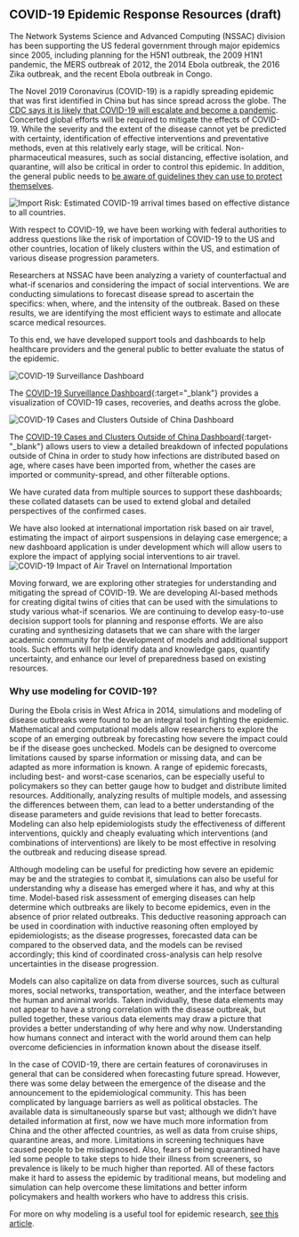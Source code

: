 ## COVID-19 Epidemic Response Resources (draft)
The Network Systems Science and Advanced Computing (NSSAC) division has been supporting the US federal government through major epidemics since 2005, including planning for the H5N1 outbreak, the 2009 H1N1 pandemic, the MERS outbreak of 2012, the 2014 Ebola outbreak, the 2016 Zika outbreak, and the recent Ebola outbreak in Congo. 

The Novel 2019 Coronavirus (COVID-19) is a rapidly spreading epidemic that was first identified in China but has since spread across the globe. The [CDC says it is likely that COVID-19 will escalate and become a pandemic](https://www.cdc.gov/coronavirus/2019-nCoV/summary.html). Concerted global efforts will be required to mitigate the effects of COVID-19.  While the severity and the extent of the disease cannot yet be predicted with certainty, identification of effective interventions and preventative methods, even at this relatively early stage, will be critical. Non-pharmaceutical measures, such as social distancing, effective isolation, and quarantine, will also be critical in order to control this epidemic.  In addition, the general public needs to [be aware of guidelines they can use to protect themselves](https://mehta-gaurav.github.io/draft/prevention).

![Import Risk: Estimated COVID-19 arrival times based on effective distance to all countries.](https://mehta-gaurav.github.io/draft/Import_Risk_Image2.png)

With respect to COVID-19, we have been working with federal authorities to address questions like the risk of importation of COVID-19 to the US and other countries, location of likely clusters within the US, and estimation of various disease progression parameters. 

Researchers at NSSAC have been analyzing a variety of counterfactual and what-if scenarios and considering the impact of social interventions. We are conducting simulations to forecast disease spread to ascertain the specifics: when, where, and the intensity of the outbreak. Based on these results, we are identifying the most efficient ways to estimate and allocate scarce medical resources. 

To this end, we have developed support tools and dashboards to help healthcare providers and the general public to better evaluate the status of the epidemic. 

![COVID-19 Surveillance Dashboard](https://mehta-gaurav.github.io/draft/Surveillance_Dashboard2.png)

The [COVID-19 Surveillance Dashboard](http://nssac.bii.virginia.edu/covid-19/dashboard/){:target="_blank"} provides a visualization of COVID-19 cases, recoveries, and deaths across the globe. 

![COVID-19 Cases and Clusters Outside of China Dashboard](https://mehta-gaurav.github.io/draft/Cases_And_Clusters2.png)

The [COVID-19 Cases and Clusters Outside of China Dashboard](http://nssac.bii.virginia.edu/covid-19/cluster-dashboard/){:target-"_blank"} allows users to view a detailed breakdown of infected populations outside of China in order to study how infections are distributed based on age, where cases have been imported from, whether the cases are imported or community-spread, and other filterable options.

We have curated data from multiple sources to support these dashboards; these collated datasets can be used to extend global and detailed perspectives of the confirmed cases.

We have also looked at international importation risk based on air travel, estimating the impact of airport suspensions in delaying case emergence; a new dashboard application is under development which will allow users to explore the impact of applying social interventions to air travel. 
![COVID-19 Impact of Air Travel on International Importation](https://mehta-gaurav.github.io/draft/Figure_From_Paper2.png)
 
Moving forward, we are exploring other strategies for understanding and mitigating the spread of COVID-19. We are developing AI-based methods for creating digital twins of cities that can be used with the simulations to study various what-if scenarios. We are continuing to develop easy-to-use decision support tools for planning and response efforts. We are also curating and synthesizing datasets that we can share with the larger academic community for the development of models and additional support tools. Such efforts will help identify data and knowledge gaps, quantify uncertainty, and enhance our level of preparedness based on existing resources. 

### Why use modeling for COVID-19?
During the Ebola crisis in West Africa in 2014, simulations and modeling of disease outbreaks were found to be an integral tool in fighting the epidemic.  Mathematical and computational models allow researchers to explore the scope of an emerging outbreak by forecasting how severe the impact could be if the disease goes unchecked. Models can be designed to overcome limitations caused by sparse information or missing data, and can be adapted as more information is known.  A range of epidemic forecasts, including best- and worst-case scenarios, can be especially useful to policymakers so they can better gauge how to budget and distribute limited resources.  Additionally, analyzing results of multiple models, and assessing the differences between them, can lead to a better understanding of the disease parameters and guide revisions that lead to better forecasts.  Modeling can also help epidemiologists study the effectiveness of different interventions, quickly and cheaply evaluating which interventions (and combinations of interventions) are likely to be most effective in resolving the outbreak and reducing disease spread.

Although modeling can be useful for predicting how severe an epidemic may be and the strategies to combat it, simulations can also be useful for understanding why a disease has emerged where it has, and why at this time.  Model-based risk assessment of emerging diseases can help determine which outbreaks are likely to become epidemics, even in the absence of prior related outbreaks.  This deductive reasoning approach can be used in coordination with inductive reasoning often employed by epidemiologists; as the disease progresses, forecasted data can be compared to the observed data, and the models can be revised accordingly; this kind of coordinated cross-analysis can help resolve uncertainties in the disease progression.

Models can also capitalize on data from diverse sources, such as cultural mores, social networks, transportation, weather, and the interface between the human and animal worlds.  Taken individually, these data elements may not appear to have a strong correlation with the disease outbreak, but pulled together, these various data elements may draw a picture that provides a better understanding of why here and why now.  Understanding how humans connect and interact with the world around them can help overcome deficiencies in information known about the disease itself.

In the case of COVID-19, there are certain features of coronaviruses in general that can be considered when forecasting future spread.  However, there was some delay between the emergence of the disease and the announcement to the epidemiological community.  This has been complicated by language barriers as well as political obstacles.  The available data is simultaneously sparse but vast; although we didn’t have detailed information at first, now we have much more information from China and the other affected countries, as well as data from cruise ships, quarantine areas, and more.  Limitations in screening techniques have caused people to be misdiagnosed.  Also, fears of being quarantined have led some people to take steps to hide their illness from screeners, so prevalence is likely to be much higher than reported.  All of these factors make it hard to assess the epidemic by traditional means, but modeling and simulation can help overcome these limitations and better inform policymakers and health workers who have to address this crisis.

For more on why modeling is a useful tool for epidemic research, [see this article](https://www.pnas.org/content/111/51/18095).


